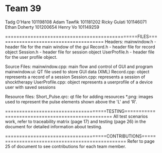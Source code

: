 # Team 39
Tadg O'Hare 101198108
Adam Tawfik 101181202
Ricky Gulati 101146071
Ethan Doherty 101200654
Henry Vo 101149259

===============================================FILES======================================
Headers:
mainwindow.h - header file for the main window of the gui
Record.h - header file for record object
Session.h - header file for session object
UserProfile.h - header file for the user profile object.

Source Files:
mainwindow.cpp: main flow and control of GUI and program
mainwindow.ui: QT file used to store GUI data (XML)
Record.cpp: object represents a record of a session
Session.cpp: represents a session of shocktherapy
UserProfile.cpp: object represents a userprofile of a device user with saved sessions

Resource files:
Short_Pulse.qrc: qt file for adding resources
*.png: images used to represent the pulse elements shown above the 'L' and 'R'.

====================================TESTING=================================================
All test scenarios work, refer to traceability matrix (page 17) and testing (page 26) in the document for detailed information about testing. 

====================================CONTRIBUTIONS================================================
Refer to page 25 of document to see contributions for each team member.
